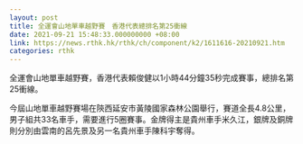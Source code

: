 ```yaml
---
layout: post
title: 全運會山地單車越野賽　香港代表總排名第25衝線
date: 2021-09-21 15:48:33.000000000 +08:00
link: https://news.rthk.hk/rthk/ch/component/k2/1611616-20210921.htm
categories: rthk
---
```


全運會山地單車越野賽，香港代表賴俊健以1小時44分鐘35秒完成賽事，總排名第25衝線。

今屆山地單車越野賽場在陝西延安市黃陵國家森林公園舉行，賽道全長4.8公里，男子組共33名車手，需要進行5圈賽事。金牌得主是貴州車手米久江，銀牌及銅牌則分別由雲南的呂先景及另一名貴州車手陳科宇奪得。
